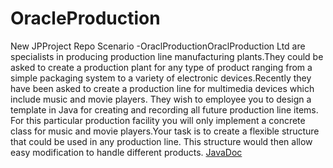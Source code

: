 # OracleProduction
New JPProject Repo
Scenario -OraclProductionOraclProduction Ltd are specialists in producing production line manufacturing plants.They could be asked to create a production plant for any type of product ranging from a simple packaging system to a variety of electronic devices.Recently they have been asked to create a production line for multimedia devices which include music and movie players.  They wish to employee you to design a template in Java for creating and recording all future production line items.  For this particular production facility you will only implement a concrete class for music and movie players.Your task is to create a flexible structure that could be used in any production line.  This structure would then allow easy modification to handle different products.
[JavaDoc](https://harrisonp18.github.io/OracleProduction/docs/javadoc.html)
